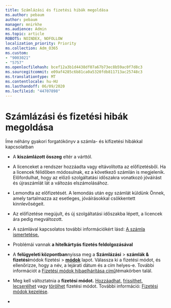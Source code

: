 ```yaml
---
title: Számlázási és fizetési hibák megoldása
ms.author: pebaum
author: pebaum
manager: mnirkhe
ms.audience: Admin
ms.topic: article
ROBOTS: NOINDEX, NOFOLLOW
localization_priority: Priority
ms.collection: Adm_O365
ms.custom:
- "9003021"
- "5757"
ms.openlocfilehash: bcef12a3b1d4438df07a67b73ec8b59ac0f7d8c3
ms.sourcegitcommit: e09af4285c6b81ca0a5320fdb811713ac25748c3
ms.translationtype: MT
ms.contentlocale: hu-HU
ms.lasthandoff: 06/09/2020
ms.locfileid: "44707898"
---
```

# <a name="resolving-billing-and-payment-errors"></a>Számlázási és fizetési hibák megoldása

Íme néhány gyakori forgatókönyv a számla- és kifizetési hibákkal kapcsolatban

- A **kiszámlázott összeg** eltér a várttól.
- A licenceket a rendszer hozzáadta vagy eltávolította az előfizetésből. Ha a licencek félidőben módosulnak, ez a következő számlán is megjelenik. Előfordulhat, hogy az előző szolgáltatási időszakra vonatkozó jóváírást és újraszámlát lát a változás elszámolásához.
- Lemondta az előfizetését. A lemondás után egy számlát küldünk Önnek, amely tartalmazza az esetleges, jóváírásokkal csökkentett kinnlevőségeit.
- Az előfizetése megújult, és új szolgáltatási időszakba lépett, a licencek ára pedig megváltozott.
- A számlával kapcsolatos további információkért lásd: [A számla ismertetése.](https://docs.microsoft.com/microsoft-365/commerce/billing-and-payments/understand-your-invoice2)
- Problémái vannak **a hitelkártyás fizetés feldolgozásával**
- A **felügyeleti központban**nyissa meg a **Számlázási**   >   **számlák & fizetési**módok fizetési   >   **[módok](https://go.microsoft.com/fwlink/p/?linkid=2018806)** lapot. Válassza ki a fizetési módot, és ellenőrizze, hogy a név, a lejárati dátum és a cím helyes-e. További információt a [Fizetési módok hibaelhárítása című](https://docs.microsoft.com/microsoft-365/commerce/billing-and-payments/manage-payment-methods#troubleshoot-payment-methods)témakörben talál.

- Meg kell változtatnia a **fizetési módot.** [Hozzáadhat,](https://docs.microsoft.com/microsoft-365/commerce/billing-and-payments/manage-payment-methods?view=o365-worldwide#add-a-payment-method) [frissíthet,](https://docs.microsoft.com/microsoft-365/commerce/billing-and-payments/manage-payment-methods?view=o365-worldwide#update-payment-method-details) [lecserélhet](https://docs.microsoft.com/microsoft-365/commerce/billing-and-payments/manage-payment-methods?view=o365-worldwide#replace-a-payment-method) vagy [törölhet](https://docs.microsoft.com/microsoft-365/commerce/billing-and-payments/manage-payment-methods?view=o365-worldwide#delete-a-payment-method) fizetési módot. További információ: [Fizetési módok kezelése](https://docs.microsoft.com/microsoft-365/commerce/billing-and-payments/manage-payment-methods?view=o365-worldwide).
- 